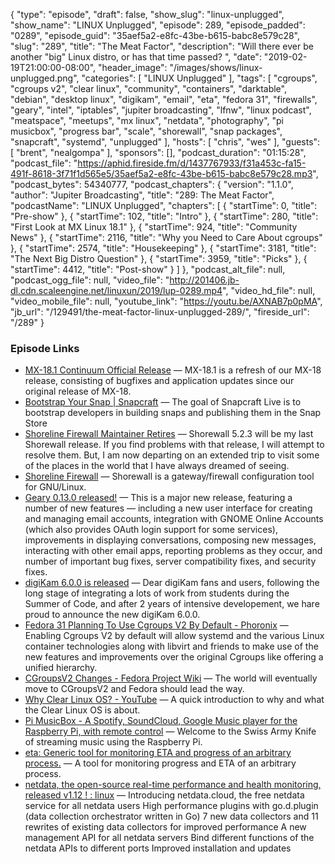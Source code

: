 {
  "type": "episode",
  "draft": false,
  "show_slug": "linux-unplugged",
  "show_name": "LINUX Unplugged",
  "episode": 289,
  "episode_padded": "0289",
  "episode_guid": "35aef5a2-e8fc-43be-b615-babc8e579c28",
  "slug": "289",
  "title": "The Meat Factor",
  "description": "Will there ever be another \"big\" Linux distro, or has that time passed? ",
  "date": "2019-02-19T21:00:00-08:00",
  "header_image": "/images/shows/linux-unplugged.png",
  "categories": [
    "LINUX Unplugged"
  ],
  "tags": [
    "cgroups",
    "cgroups v2",
    "clear linux",
    "community",
    "containers",
    "darktable",
    "debian",
    "desktop linux",
    "digikam",
    "email",
    "eta",
    "fedora 31",
    "firewalls",
    "geary",
    "intel",
    "iptables",
    "jupiter broadcasting",
    "lfnw",
    "linux podcast",
    "meatspace",
    "meetups",
    "mx linux",
    "netdata",
    "photography",
    "pi musicbox",
    "progress bar",
    "scale",
    "shorewall",
    "snap packages",
    "snapcraft",
    "systemd",
    "unplugged"
  ],
  "hosts": [
    "chris",
    "wes"
  ],
  "guests": [
    "brent",
    "nealgompa"
  ],
  "sponsors": [],
  "podcast_duration": "01:15:28",
  "podcast_file": "https://aphid.fireside.fm/d/1437767933/f31a453c-fa15-491f-8618-3f71f1d565e5/35aef5a2-e8fc-43be-b615-babc8e579c28.mp3",
  "podcast_bytes": 54340777,
  "podcast_chapters": {
    "version": "1.1.0",
    "author": "Jupiter Broadcasting",
    "title": "289: The Meat Factor",
    "podcastName": "LINUX Unplugged",
    "chapters": [
      {
        "startTime": 0,
        "title": "Pre-show"
      },
      {
        "startTime": 102,
        "title": "Intro"
      },
      {
        "startTime": 280,
        "title": "First Look at MX Linux 18.1"
      },
      {
        "startTime": 924,
        "title": "Community News"
      },
      {
        "startTime": 2116,
        "title": "Why you Need to Care About cgroups"
      },
      {
        "startTime": 2574,
        "title": "Housekeeping"
      },
      {
        "startTime": 3181,
        "title": "The Next Big Distro Question"
      },
      {
        "startTime": 3959,
        "title": "Picks"
      },
      {
        "startTime": 4412,
        "title": "Post-show"
      }
    ]
  },
  "podcast_alt_file": null,
  "podcast_ogg_file": null,
  "video_file": "http://201406.jb-dl.cdn.scaleengine.net/linuxun/2019/lup-0289.mp4",
  "video_hd_file": null,
  "video_mobile_file": null,
  "youtube_link": "https://youtu.be/AXNAB7p0pMA",
  "jb_url": "/129491/the-meat-factor-linux-unplugged-289/",
  "fireside_url": "/289"
}


### Episode Links

  * [MX-18.1 Continuum Official Release](https://mxlinux.org/mx-181-continuum-official-release-iso-refresh "MX-18.1 Continuum Official Release") — MX-18.1 is a refresh of our MX-18 release, consisting of bugfixes and application updates since our original release of MX-18.
  * [Bootstrap Your Snap | Snapcraft](https://snapcraft.io/blog/bootstrap-your-snap "Bootstrap Your Snap | Snapcraft") — The goal of Snapcraft Live is to bootstrap developers in building snaps and publishing them in the Snap Store
  * [Shoreline Firewall Maintainer Retires](https://sourceforge.net/p/shorewall/mailman/message/36589782/ "Shoreline Firewall Maintainer Retires") — Shorewall 5.2.3 will be my last Shorewall release. If you find problems with that release, I will attempt to resolve them. But, I am now departing on an extended trip to visit some of the places in the world that I have always dreamed of seeing.
  * [Shoreline Firewall](http://www.shorewall.net/ "Shoreline Firewall") — Shorewall is a gateway/firewall configuration tool for GNU/Linux. 
  * [Geary 0.13.0 released!](https://mail.gnome.org/archives/gnome-announce-list/2019-February/msg00013.html "Geary 0.13.0 released!") — This is a major new release, featuring a number of new features — including a new user interface for creating and managing email accounts, integration with GNOME Online Accounts (which also provides OAuth login support for some services), improvements in displaying conversations, composing new messages, interacting with other email apps, reporting problems as they occur, and number of important bug fixes, server compatibility fixes, and security fixes.
  * [digiKam 6.0.0 is released](https://www.digikam.org/news/2019-02-10-6.0.0_release_announcement/ "digiKam 6.0.0 is released") — Dear digiKam fans and users, following the long stage of integrating a lots of work from students during the Summer of Code, and after 2 years of intensive developement, we hare proud to announce the new digiKam 6.0.0. 
  * [Fedora 31 Planning To Use Cgroups V2 By Default - Phoronix](https://www.phoronix.com/scan.php?page=news_item&px=Fedora-31-Cgroups-V2-Default "Fedora 31 Planning To Use Cgroups V2 By Default - Phoronix") — Enabling Cgroups V2 by default will allow systemd and the various Linux container technologies along with libvirt and friends to make use of the new features and improvements over the original Cgroups like offering a unified hierarchy.
  * [CGroupsV2 Changes - Fedora Project Wiki](https://fedoraproject.org/wiki/Changes/CGroupsV2 "CGroupsV2 Changes - Fedora Project Wiki") — The world will eventually move to CGroupsV2 and Fedora should lead the way.
  * [Why Clear Linux OS? - YouTube](https://www.youtube.com/watch?v=VxA-vim715w&t=1s "Why Clear Linux OS? - YouTube") — A quick introduction to why and what the Clear Linux OS is about. 
  * [Pi MusicBox - A Spotify, SoundCloud, Google Music player for the Raspberry Pi, with remote control](http://www.pimusicbox.com/ "Pi MusicBox - A Spotify, SoundCloud, Google Music player for the Raspberry Pi, with remote control") — Welcome to the Swiss Army Knife of streaming music using the Raspberry Pi.
  * [eta: Generic tool for monitoring ETA and progress of an arbitrary process.](https://github.com/aioobe/eta "eta: Generic tool for monitoring ETA and progress of an arbitrary process.") — A tool for monitoring progress and ETA of an arbitrary process.
  * [netdata, the open-source real-time performance and health monitoring, released v1.12 ! : linux](https://www.reddit.com/r/linux/comments/as04pe/netdata_the_opensource_realtime_performance_and/ "netdata, the open-source real-time performance and health monitoring, released v1.12 ! : linux") — Introducing netdata.cloud, the free netdata service for all netdata users High performance plugins with go.d.plugin (data collection orchestrator written in Go) 7 new data collectors and 11 rewrites of existing data collectors for improved performance A new management API for all netdata servers Bind different functions of the netdata APIs to different ports Improved installation and updates


